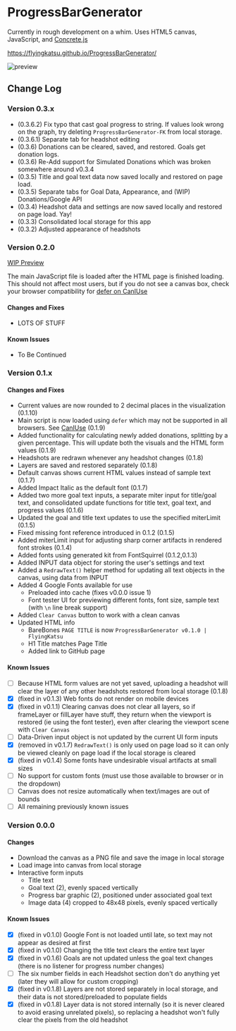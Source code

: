 # ProgressBarGenerator

Currently in rough development on a whim. Uses HTML5 canvas, JavaScript, and [Concrete.js](http://www.concretejs.com/)

https://flyingkatsu.github.io/ProgressBarGenerator/

![preview](https://i.imgur.com/eClFggK.png)

## Change Log

### Version 0.3.x

- (0.3.6.2) Fix typo that cast goal progress to string. If values look wrong on the graph, try deleting `ProgressBarGenerator-FK` from local storage.
- (0.3.6.1) Separate tab for headshot editing
- (0.3.6) Donations can be cleared, saved, and restored. Goals get donation logs.
- (0.3.6) Re-Add support for Simulated Donations which was broken somewhere around v0.3.4
- (0.3.5) Title and goal text data now saved locally and restored on page load.
- (0.3.5) Separate tabs for Goal Data, Appearance, and (WIP) Donations/Google API
- (0.3.4) Headshot data and settings are now saved locally and restored on page load. Yay!
- (0.3.3) Consolidated local storage for this app
- (0.3.2) Adjusted appearance of headshots

### Version 0.2.0

[WIP Preview](https://flyingkatsu.github.io/ProgressBarGenerator/section.html)

The main JavaScript file is loaded after the HTML page is finished loading. This should not affect most users, but if you do not see a canvas box, check your browser compatibility for [defer on CanIUse](http://caniuse.com/#feat=script-defer)

#### Changes and Fixes

- LOTS OF STUFF

#### Known Issues

- To Be Continued


### Version 0.1.x

#### Changes and Fixes

- Current values are now rounded to 2 decimal places in the visualization (0.1.10)
- Main script is now loaded using `defer` which may not be supported in all browsers. See [CanIUse](http://caniuse.com/#feat=script-defer) (0.1.9)
- Added functionality for calculating newly added donations, splitting by a given percentage. This will update both the visuals and the HTML form values (0.1.9)
- Headshots are redrawn whenever any headshot changes (0.1.8)
- Layers are saved and restored separately (0.1.8)
- Default canvas shows current HTML values instead of sample text (0.1.7)
- Added Impact Italic as the default font (0.1.7)
- Added two more goal text inputs, a separate miter input for title/goal text, and consolidated update functions for title text, goal text, and progress values (0.1.6)
- Updated the goal and title text updates to use the specified miterLimit (0.1.5)
- Fixed missing font reference introduced in 0.1.2 (0.1.5)
- Added miterLimit input for adjusting sharp corner artifacts in rendered font strokes (0.1.4)
- Added fonts using generated kit from FontSquirrel (0.1.2,0.1.3)
- Added INPUT data object for storing the user's settings and text
- Added a `RedrawText()` helper method for updating all text objects in the canvas, using data from INPUT
- Added 4 Google Fonts available for use
    - Preloaded into cache (fixes v0.0.0 issue 1)
    - Font tester UI for previewing different fonts, font size, sample text (with `\n` line break support)
- Added `Clear Canvas` button to work with a clean canvas
- Updated HTML info
    - BareBones `PAGE TITLE` is now `ProgressBarGenerator v0.1.0 | FlyingKatsu`
    - H1 Title matches Page Title
    - Added link to GitHub page

#### Known Issues

- [ ] Because HTML form values are not yet saved, uploading a headshot will clear the layer of any other headshots restored from local storage (0.1.8)
- [x] (fixed in v0.1.3) Web fonts do not render on mobile devices
- [x] (fixed in v0.1.1) Clearing canvas does not clear all layers, so if frameLayer or fillLayer have stuff, they return when the viewport is restored (ie using the font tester), even after clearing the viewport scene with `Clear Canvas`
- [ ] Data-Driven input object is not updated by the current UI form inputs
- [x] (removed in v0.1.7) `RedrawText()` is only used on page load so it can only be viewed cleanly on page load if the local storage is cleared
- [x] (fixed in v0.1.4) Some fonts have undesirable visual artifacts at small sizes
- [ ] No support for custom fonts (must use those available to browser or in the dropdown)
- [ ] Canvas does not resize automatically when text/images are out of bounds
- [ ] All remaining previously known issues

### Version 0.0.0

#### Changes

- Download the canvas as a PNG file and save the image in local storage
- Load image into canvas from local storage
- Interactive form inputs
    - Title text
    - Goal text (2), evenly spaced vertically
    - Progress bar graphic (2), positioned under associated goal text
    - Image data (4) cropped to 48x48 pixels, evenly spaced vertically

#### Known Issues

- [x] (fixed in v0.1.0) Google Font is not loaded until late, so text may not appear as desired at first
- [x] (fixed in v0.1.0) Changing the title text clears the entire text layer
- [x] (fixed in v0.1.6) Goals are not updated unless the goal text changes (there is no listener for progress number changes)
- [ ] The six number fields in each Headshot section don't do anything yet (later they will allow for custom cropping)
- [x] (fixed in v0.1.8) Layers are not stored separately in local storage, and their data is not stored/preloaded to populate fields
- [x] (fixed in v0.1.8) Layer data is not stored internally (so it is never cleared to avoid erasing unrelated pixels), so replacing a headshot won't fully clear the pixels from the old headshot
